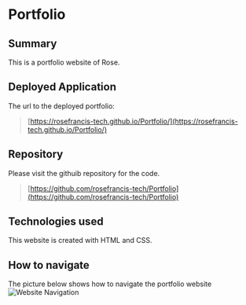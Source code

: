 # Portfolio

## Summary
This is a portfolio website of Rose. 

## Deployed Application
The url to the deployed portfolio:
> [https://rosefrancis-tech.github.io/Portfolio/](https://rosefrancis-tech.github.io/Portfolio/)

## Repository
Please visit the githuib repository for the code.
> [https://github.com/rosefrancis-tech/Portfolio](https://github.com/rosefrancis-tech/Portfolio)

## Technologies used

This website is created with HTML and CSS.

## How to navigate
The picture below shows how to navigate the portfolio website  
![Website Navigation](/Assets/images/website-navigation.gif "Website Navigation")


